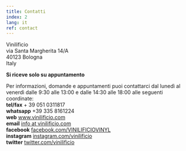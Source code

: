 ```yaml
---
title: Contatti
index: 2
lang: it
ref: contact
---
```


Vinilificio<br>
via Santa Margherita 14/A<br>
40123 Bologna<br>
Italy

__Si riceve solo su appuntamento__

Per informazioni, domande e appuntamenti puoi contattarci dal lunedì al venerdì dalle 9:30 alle 13:00 e dalle 14:30 alle 18:00 alle seguenti coordinate:<br>
__tel/fax__ + 39 051 0311817<br>
__whatsapp__ +39 335 8161224<br>
__web__ www.vinilificio.com<br>
__email__ <a href="mailto:info@vinilificio.com">info at vinilificio.com</a><br>
__facebook__ [facebook.com/VINILIFICIOVINYL](http://www.facebook.com/VINILIFICIOVINYL)<br>
__instagram__ [instagram.com/vinilificio](http://instagram.com/vinilificio)<br>
__twitter__ [twitter.com/vinilificio](http://www.twitter.com/vinilificio)

